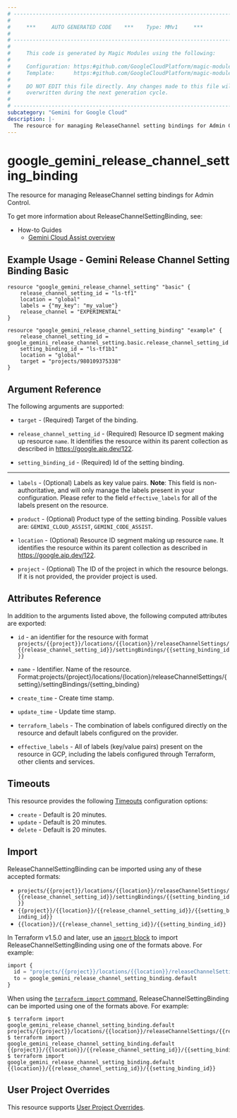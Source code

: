 ```yaml
---
# ----------------------------------------------------------------------------
#
#     ***     AUTO GENERATED CODE    ***    Type: MMv1     ***
#
# ----------------------------------------------------------------------------
#
#     This code is generated by Magic Modules using the following:
#
#     Configuration: https:#github.com/GoogleCloudPlatform/magic-modules/tree/main/mmv1/products/gemini/ReleaseChannelSettingBinding.yaml
#     Template:      https:#github.com/GoogleCloudPlatform/magic-modules/tree/main/mmv1/templates/terraform/resource.html.markdown.tmpl
#
#     DO NOT EDIT this file directly. Any changes made to this file will be
#     overwritten during the next generation cycle.
#
# ----------------------------------------------------------------------------
subcategory: "Gemini for Google Cloud"
description: |-
  The resource for managing ReleaseChannel setting bindings for Admin Control.
---
```


# google_gemini_release_channel_setting_binding

The resource for managing ReleaseChannel setting bindings for Admin Control.


To get more information about ReleaseChannelSettingBinding, see:
* How-to Guides
    * [Gemini Cloud Assist overview](https://cloud.google.com/gemini/docs/cloud-assist/overview)

## Example Usage - Gemini Release Channel Setting Binding Basic


```hcl
resource "google_gemini_release_channel_setting" "basic" {
    release_channel_setting_id = "ls-tf1"
    location = "global"
    labels = {"my_key": "my_value"}
    release_channel = "EXPERIMENTAL"
}

resource "google_gemini_release_channel_setting_binding" "example" {
    release_channel_setting_id = google_gemini_release_channel_setting.basic.release_channel_setting_id
    setting_binding_id = "ls-tf1b1"
    location = "global"
    target = "projects/980109375338"
}
```

## Argument Reference

The following arguments are supported:


* `target` -
  (Required)
  Target of the binding.

* `release_channel_setting_id` -
  (Required)
  Resource ID segment making up resource `name`. It identifies the resource within its parent collection as described in https://google.aip.dev/122.

* `setting_binding_id` -
  (Required)
  Id of the setting binding.


- - -


* `labels` -
  (Optional)
  Labels as key value pairs.
  **Note**: This field is non-authoritative, and will only manage the labels present in your configuration.
  Please refer to the field `effective_labels` for all of the labels present on the resource.

* `product` -
  (Optional)
  Product type of the setting binding.
  Possible values are: `GEMINI_CLOUD_ASSIST`, `GEMINI_CODE_ASSIST`.

* `location` -
  (Optional)
  Resource ID segment making up resource `name`. It identifies the resource within its parent collection as described in https://google.aip.dev/122.

* `project` - (Optional) The ID of the project in which the resource belongs.
    If it is not provided, the provider project is used.


## Attributes Reference

In addition to the arguments listed above, the following computed attributes are exported:

* `id` - an identifier for the resource with format `projects/{{project}}/locations/{{location}}/releaseChannelSettings/{{release_channel_setting_id}}/settingBindings/{{setting_binding_id}}`

* `name` -
  Identifier. Name of the resource.
  Format:projects/{project}/locations/{location}/releaseChannelSettings/{setting}/settingBindings/{setting_binding}

* `create_time` -
  Create time stamp.

* `update_time` -
  Update time stamp.

* `terraform_labels` -
  The combination of labels configured directly on the resource
   and default labels configured on the provider.

* `effective_labels` -
  All of labels (key/value pairs) present on the resource in GCP, including the labels configured through Terraform, other clients and services.


## Timeouts

This resource provides the following
[Timeouts](https://developer.hashicorp.com/terraform/plugin/sdkv2/resources/retries-and-customizable-timeouts) configuration options:

- `create` - Default is 20 minutes.
- `update` - Default is 20 minutes.
- `delete` - Default is 20 minutes.

## Import


ReleaseChannelSettingBinding can be imported using any of these accepted formats:

* `projects/{{project}}/locations/{{location}}/releaseChannelSettings/{{release_channel_setting_id}}/settingBindings/{{setting_binding_id}}`
* `{{project}}/{{location}}/{{release_channel_setting_id}}/{{setting_binding_id}}`
* `{{location}}/{{release_channel_setting_id}}/{{setting_binding_id}}`


In Terraform v1.5.0 and later, use an [`import` block](https://developer.hashicorp.com/terraform/language/import) to import ReleaseChannelSettingBinding using one of the formats above. For example:

```tf
import {
  id = "projects/{{project}}/locations/{{location}}/releaseChannelSettings/{{release_channel_setting_id}}/settingBindings/{{setting_binding_id}}"
  to = google_gemini_release_channel_setting_binding.default
}
```

When using the [`terraform import` command](https://developer.hashicorp.com/terraform/cli/commands/import), ReleaseChannelSettingBinding can be imported using one of the formats above. For example:

```
$ terraform import google_gemini_release_channel_setting_binding.default projects/{{project}}/locations/{{location}}/releaseChannelSettings/{{release_channel_setting_id}}/settingBindings/{{setting_binding_id}}
$ terraform import google_gemini_release_channel_setting_binding.default {{project}}/{{location}}/{{release_channel_setting_id}}/{{setting_binding_id}}
$ terraform import google_gemini_release_channel_setting_binding.default {{location}}/{{release_channel_setting_id}}/{{setting_binding_id}}
```

## User Project Overrides

This resource supports [User Project Overrides](https://registry.terraform.io/providers/hashicorp/google/latest/docs/guides/provider_reference#user_project_override).
